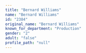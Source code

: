 ```yaml
---
title: "Bernard Williams"
name: "Bernard Williams"
id: "2384"
original_name: "Bernard Williams"
known_for_department: "Production"
gender: "2"
adult: "false"
profile_path: "null"
---
```

